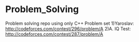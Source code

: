 # Problem_Solving
Problem solving repo using only C++
Problem set
1)Yaroslav: http://codeforces.com/contest/296/problem/A
2)A. IQ Test: http://codeforces.com/contest/287/problem/A

